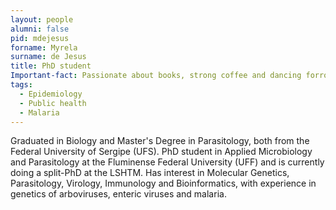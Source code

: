 ```yaml
---
layout: people
alumni: false
pid: mdejesus
forname: Myrela
surname: de Jesus
title: PhD student
Important-fact: Passionate about books, strong coffee and dancing forró.
tags:
  - Epidemiology 
  - Public health 
  - Malaria
---
```


Graduated in Biology and Master's Degree in Parasitology, both from the Federal University of Sergipe (UFS). PhD student in Applied Microbiology and Parasitology at the Fluminense Federal University (UFF) and is currently doing a split-PhD at the LSHTM. Has interest in Molecular Genetics, Parasitology, Virology, Immunology and Bioinformatics, with experience in genetics of arboviruses, enteric viruses and malaria.